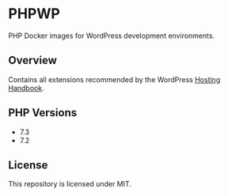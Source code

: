 # PHPWP

PHP Docker images for WordPress development environments.

## Overview

Contains all extensions recommended by the WordPress [Hosting Handbook](https://make.wordpress.org/hosting/handbook/handbook/server-environment/).

## PHP Versions

* 7.3
* 7.2

## License

This repository is licensed under MIT.